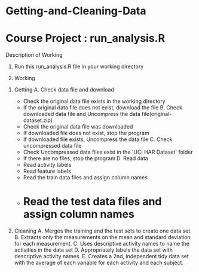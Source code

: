 
# Getting-and-Cleaning-Data
# Course Project : run_analysis.R

 Description of Working

 1. Run this run_analysis.R file in your working directory

 2. Working

  1) Getting
   A. Check data file and download
      - Check the original data file exists in the working directory
      - If the original data file does not exist, download the file
   B. Check downloaded data file and Uncompress the data file(original-dataset.zip)
      - Check the original data file was downloaded
      - If downloaded file does not exist, stop the program
      - If downloaded file exists, Uncompress the data file
   C. Check uncompressed data file 
      - Check Uncompressed data files exist in the 'UCI HAR Dataset' folder
      - If there are no files, stop the program
   D. Read data
     - Read activity labels
     - Read feature labels
     - Read the train data files and assign column names
     - # Read the test data files and assign column names

  2) Cleaning
   A. Merges the training and the test sets to create one data set.
   B. Extracts only the measurements on the mean and standard deviation for each measurement.
   C. Uses descriptive activity names to name the activities in the data set
   D. Appropriately labels the data set with descriptive activity names.
   E. Creates a 2nd, independent tidy data set with the average of each variable for each activity and each subject.
  





